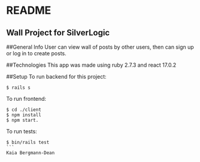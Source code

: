 # README
## Wall Project for SilverLogic

##General Info
User can view wall of posts by other users, then can sign up or log in to create posts.

##Technologies
This app was made using ruby 2.7.3 and react 17.0.2

##Setup
To run backend for this project:
```
$ rails s 
```
To run frontend:
```
$ cd ./client
$ npm install
$ npm start.
```
To run tests:
````
$ bin/rails test
```
Kaia Bergmann-Dean
